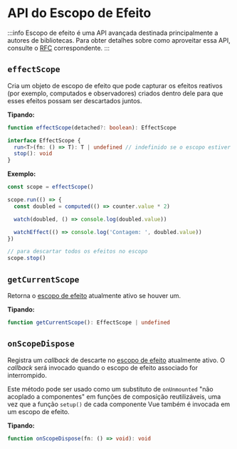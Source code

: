 # API do Escopo de Efeito <Badge text="3.2+" />

:::info
Escopo de efeito é uma API avançada destinada principalmente a autores de bibliotecas. Para obter detalhes sobre como aproveitar essa API, consulte o [RFC](https://github.com/vuejs/rfcs/blob/master/active-rfcs/0041-reactivity-effect-scope.md) correspondente.
:::

## `effectScope`

Cria um objeto de escopo de efeito que pode capturar os efeitos reativos (por exemplo, computados e observadores) criados dentro dele para que esses efeitos possam ser descartados juntos.

**Tipando:**

```ts
function effectScope(detached?: boolean): EffectScope

interface EffectScope {
  run<T>(fn: () => T): T | undefined // indefinido se o escopo estiver inativo
  stop(): void
}
```

**Exemplo:**

```js
const scope = effectScope()

scope.run(() => {
  const doubled = computed(() => counter.value * 2)

  watch(doubled, () => console.log(doubled.value))

  watchEffect(() => console.log('Contagem: ', doubled.value))
})

// para descartar todos os efeitos no escopo
scope.stop()
```

## `getCurrentScope`

Retorna o [escopo de efeito](#effectscope) atualmente ativo se houver um.

**Tipando:**

```ts
function getCurrentScope(): EffectScope | undefined
```

## `onScopeDispose`

Registra um _callback_ de descarte no [escopo de efeito](#effectscope) atualmente ativo. O _callback_ será invocado quando o escopo de efeito associado for interrompido.

Este método pode ser usado como um substituto de `onUnmounted` "não acoplado a componentes" em funções de composição reutilizáveis, uma vez que a função `setup()` de cada componente Vue também é invocada em um escopo de efeito.

**Tipando:**

```ts
function onScopeDispose(fn: () => void): void
```
